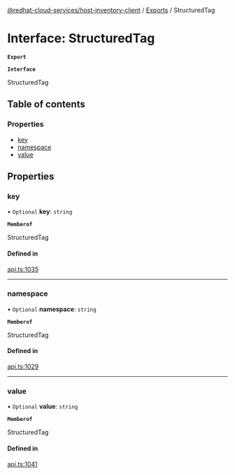 [@redhat-cloud-services/host-inventory-client](../README.md) / [Exports](../modules.md) / StructuredTag

# Interface: StructuredTag

**`Export`**

**`Interface`**

StructuredTag

## Table of contents

### Properties

- [key](StructuredTag.md#key)
- [namespace](StructuredTag.md#namespace)
- [value](StructuredTag.md#value)

## Properties

### key

• `Optional` **key**: `string`

**`Memberof`**

StructuredTag

#### Defined in

[api.ts:1035](https://github.com/RedHatInsights/javascript-clients/blob/master/packages/host-inventory/api.ts#L1035)

___

### namespace

• `Optional` **namespace**: `string`

**`Memberof`**

StructuredTag

#### Defined in

[api.ts:1029](https://github.com/RedHatInsights/javascript-clients/blob/master/packages/host-inventory/api.ts#L1029)

___

### value

• `Optional` **value**: `string`

**`Memberof`**

StructuredTag

#### Defined in

[api.ts:1041](https://github.com/RedHatInsights/javascript-clients/blob/master/packages/host-inventory/api.ts#L1041)

